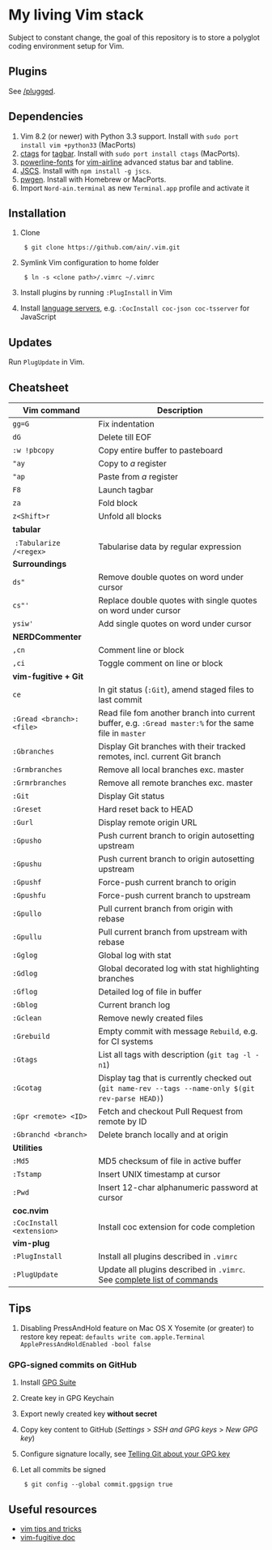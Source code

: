 # My living Vim stack

Subject to constant change, the goal of this repository is to store a polyglot coding environment setup for Vim.

## Plugins

See [/plugged](https://github.com/ain/.vim/tree/master/plugged).

## Dependencies

1. Vim 8.2 (or newer) with Python 3.3 support. Install with `sudo port install vim +python33` (MacPorts)
1. [ctags](http://ctags.sourceforge.net) for [tagbar](https://github.com/majutsushi/tagbar). Install with `sudo port install ctags` (MacPorts).
2. [powerline-fonts](https://github.com/powerline/fonts) for [vim-airline](https://github.com/bling/vim-airline) advanced status bar and tabline.
3. [JSCS](http://jscs.info). Install with `npm install -g jscs`.
4. [pwgen](http://linux.die.net/man/1/pwgen). Install with Homebrew or MacPorts.
5. Import `Nord-ain.terminal` as new `Terminal.app` profile and activate it

## Installation

1. Clone

        $ git clone https://github.com/ain/.vim.git

2. Symlink Vim configuration to home folder

        $ ln -s <clone path>/.vimrc ~/.vimrc

3. Install plugins by running `:PlugInstall` in Vim
4. Install [language servers](https://github.com/neoclide/coc.nvim/wiki/Language-servers#contents), e.g. `:CocInstall coc-json coc-tsserver` for JavaScript


## Updates

Run `PlugUpdate` in Vim.

## Cheatsheet

| Vim command                 |  Description                                                                                        |
| -------------               | -----------------                                                                                   |
| `gg=G`                      | Fix indentation                                                                                     |
| `dG`                        | Delete till EOF                                                                                     |
| `:w !pbcopy`                | Copy entire buffer to pasteboard                                                                    |
| `"ay`                       | Copy to _a_ register                                                                                |
| `"ap`                       | Paste from _a_ register                                                                             |
| `F8`                        | Launch tagbar                                                                                       |
| `za`                        | Fold block                                                                                          |
| `z<Shift>r`                 | Unfold all blocks                                                                                   |
| __tabular__                 |
|  `:Tabularize /<regex>`     | Tabularise data by regular expression                                                               |
| __Surroundings__            |
| `ds"`                       | Remove double quotes on word under cursor                                                           |
| `cs"'`                      | Replace double quotes with single quotes on word under cursor                                       |
| `ysiw'`                     | Add single quotes on word under cursor                                                              |
| __NERDCommenter__           |
| `,cn`                       | Comment line or block                                                                               |
| `,ci`                       | Toggle comment on line or block                                                                     |
| __vim-fugitive + Git__       |
| `ce`                         | In git status (`:Git`), amend staged files to last commit |
| `:Gread <branch>:<file>`     | Read file fom another branch into current buffer, e.g. `:Gread master:%` for the same file in `master` | 
| `:Gbranches`                 | Display Git branches with their tracked remotes, incl. current Git branch                           |
| `:Grmbranches`               | Remove all local branches exc. master                                                               |
| `:Grmrbranches`              | Remove all remote branches exc. master                                                              |
| `:Git`                       | Display Git status                                                                                  |
| `:Greset`                    | Hard reset back to HEAD                                                                             |
| `:Gurl`                      | Display remote origin URL                                                                           |
| `:Gpusho`                    | Push current branch to origin autosetting upstream                                                  |
| `:Gpushu`                    | Push current branch to origin autosetting upstream                                                  |
| `:Gpushf`                    | Force-push current branch to origin                                                                 |
| `:Gpushfu`                   | Force-push current branch to upstream                                                               |
| `:Gpullo`                    | Pull current branch from origin with rebase                                                         |
| `:Gpullu`                    | Pull current branch from upstream with rebase                                                       |
| `:Gglog`                     | Global log with stat                                                                                |
| `:Gdlog`                     | Global decorated log with stat highlighting branches                                                |
| `:Gflog`                     | Detailed log of file in buffer                                                                      |
| `:Gblog`                     | Current branch log                                                                                  |
| `:Gclean`                    | Remove newly created files                                                                          |
| `:Grebuild`                  | Empty commit with message `Rebuild`, e.g. for CI systems                                            |
| `:Gtags`                     | List all tags with description (`git tag -l -n1`)                                                   |
| `:Gcotag`                    | Display tag that is currently checked out (`git name-rev --tags --name-only $(git rev-parse HEAD)`) |
| `:Gpr <remote> <ID>`         | Fetch and checkout Pull Request from remote by ID                                                   |
| `:Gbranchd <branch>`         | Delete branch locally and at origin                                                                 |
| __Utilities__                |
| `:Md5`                       | MD5 checksum of file in active buffer                                                               |
| `:Tstamp`                    | Insert UNIX timestamp at cursor                                                                     |  
| `:Pwd`                       | Insert 12-char alphanumeric password at cursor                                                      |  
| __coc.nvim__                 |
| `:CocInstall <extension>`    | Install coc extension for code completion
| __vim-plug__                 |
| `:PlugInstall`               | Install all plugins described in `.vimrc`                                                           |
| `:PlugUpdate`                | Update all plugins described in `.vimrc`. See [complete list of commands](https://github.com/junegunn/vim-plug/blob/master/README.md#commands) |

## Tips

1. Disabling PressAndHold feature on Mac OS X Yosemite (or greater) to restore key repeat: `defaults write com.apple.Terminal ApplePressAndHoldEnabled -bool false`

### GPG-signed commits on GitHub

1. Install [GPG Suite](https://gpgtools.org)
2. Create key in GPG Keychain
3. Export newly created key __without secret__
4. Copy key content to GitHub (_Settings_ > _SSH and GPG keys_ > _New GPG key_)
5. Configure signature locally, see [Telling Git about your GPG key](https://help.github.com/articles/telling-git-about-your-gpg-key/)
6. Let all commits be signed

        $ git config --global commit.gpgsign true

## Useful resources

- [vim tips and tricks](http://www.cs.swarthmore.edu/help/vim/home.html)
- [vim-fugitive doc](https://raw.githubusercontent.com/tpope/vim-fugitive/master/doc/fugitive.txt)
